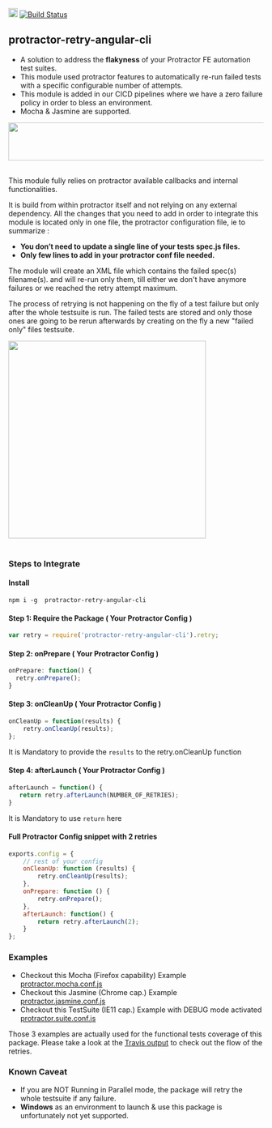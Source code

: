 <a href="https://badge.fury.io/js/protractor-retry-angular-cli"><img src="https://badge.fury.io/js/protractor-retry-angular-cli.svg" alt="npm version" height="18"></a>
[![Build Status](https://travis-ci.org/eromano/protractor-retry-angular-cli-angular-cli.svg?branch=master)](https://travis-ci.org/eromano/protractor-retry-angular-cli-angular-cli)

## protractor-retry-angular-cli

 * A solution to address the **flakyness** of your Protractor FE automation test suites.  
 * This module used protractor features to automatically re-run failed tests with a specific configurable number of attempts.
 * This module is added in our CICD pipelines  where we have a zero failure policy in order to bless an environment.
 * Mocha & Jasmine are supported.



<img src="https://user-images.githubusercontent.com/12041605/30343044-cd942a4c-97b0-11e7-850e-a7111996a554.png" align="center" height="75" width="600" /><br/><br/>

This module fully relies on protractor available callbacks and internal functionalities.

It is build from within protractor itself and not relying on any external dependency. All the changes that you need to add in order to integrate this module is located only in one file, the protractor configuration file, ie to summarize :

 * **You don’t need to update a single line of your tests spec.js files.**
 * **Only few lines to add in your protractor conf file needed.**

The module will create an XML file which contains the failed spec(s) filename(s). and will re-run only them, till either we don't have anymore failures or we reached the retry attempt maximum.

The process of retrying is not happening on the fly of a test failure but only after the whole testsuite is run. The failed tests are stored and only those ones are going to be rerun afterwards by creating on the fly a new "failed only" files testsuite.

<img src="https://user-images.githubusercontent.com/12041605/30344129-ea28261e-97b4-11e7-99fe-4a28ff74b547.jpg" align="center" height="390" width="390" /><br/><br/>

### Steps to Integrate

#### Install

```
npm i -g  protractor-retry-angular-cli
```

#### Step 1: Require the Package ( Your Protractor Config )
```js
var retry = require('protractor-retry-angular-cli').retry;
```

#### Step 2: onPrepare ( Your Protractor Config )
```js
onPrepare: function() {
  retry.onPrepare();
}
```
#### Step 3: onCleanUp ( Your Protractor Config )
```js
onCleanUp = function(results) {
    retry.onCleanUp(results);
};
```
It is Mandatory to provide the `results` to the retry.onCleanUp function

#### Step 4: afterLaunch ( Your Protractor Config )
 ```js
afterLaunch = function() {
    return retry.afterLaunch(NUMBER_OF_RETRIES);
}
```
It is Mandatory to use `return` here

#### Full Protractor Config snippet with 2 retries
```js
exports.config = {
    // rest of your config
    onCleanUp: function (results) {
        retry.onCleanUp(results);
    },
    onPrepare: function () {
        retry.onPrepare();
    },
    afterLaunch: function() {
        return retry.afterLaunch(2);
    }
};
```

### Examples

* Checkout this Mocha (Firefox capability) Example [protractor.mocha.conf.js](test/protractor.mocha.conf.js)
* Checkout this Jasmine (Chrome cap.) Example [protractor.jasmine.conf.js](test/protractor.jasmine.conf.js)
* Checkout this TestSuite (IE11 cap.) Example with DEBUG mode activated [protractor.suite.conf.js](test/protractor.suite.conf.js)

Those 3 examples are actually used for the functional tests coverage of this package. Please take a look at the [Travis output](https://travis-ci.org/eromano/protractor-retry-angular-cli-angular-cli) to check out the flow of the retries.

### Known Caveat
* If you are NOT Running in Parallel mode, the package will retry the whole testsuite if any failure.
* **Windows** as an environment to launch & use this package is unfortunately not yet supported.
